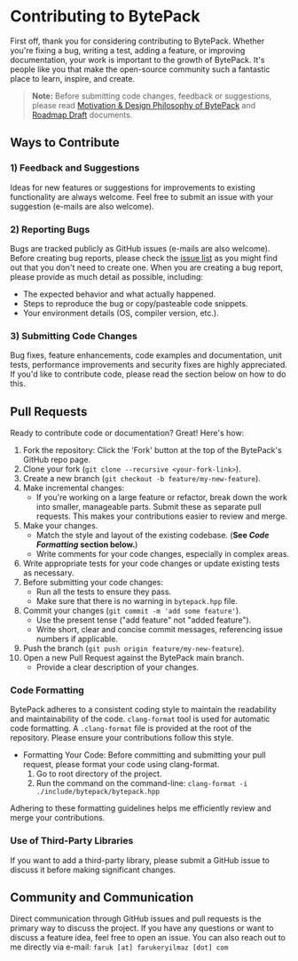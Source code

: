 # Contributing to BytePack
First off, thank you for considering contributing to BytePack. Whether you're fixing a bug, writing a test, adding a feature, or improving documentation, your work is important to the growth of BytePack. It's people like you that make the open-source community such a fantastic place to learn, inspire, and create.

> **Note:** Before submitting code changes, feedback or suggestions, please read [Motivation & Design Philosophy of BytePack](doc/design_philosophy.md) and [Roadmap Draft](doc/roadmap_draft.md) documents.

## Ways to Contribute
### 1) Feedback and Suggestions
Ideas for new features or suggestions for improvements to existing functionality are always welcome. Feel free to submit an issue with your suggestion (e-mails are also welcome).

### 2) Reporting Bugs
Bugs are tracked publicly as GitHub issues (e-mails are also welcome). Before creating bug reports, please check the [issue list](https://github.com/farukeryilmaz/bytepack/issues) as you might find out that you don't need to create one. When you are creating a bug report, please provide as much detail as possible, including:

- The expected behavior and what actually happened.
- Steps to reproduce the bug or copy/pasteable code snippets.
- Your environment details (OS, compiler version, etc.).

### 3) Submitting Code Changes
Bug fixes, feature enhancements, code examples and documentation, unit tests, performance improvements and security fixes are highly appreciated. If you'd like to contribute code, please read the section below on how to do this.

## Pull Requests
Ready to contribute code or documentation? Great! Here's how:

1. Fork the repository: Click the 'Fork' button at the top of the BytePack's GitHub repo page.
2. Clone your fork (`git clone --recursive <your-fork-link>`).
3. Create a new branch (`git checkout -b feature/my-new-feature`).
4. Make incremental changes:
   - If you're working on a large feature or refactor, break down the work into smaller, manageable parts. Submit these as separate pull requests. This makes your contributions easier to review and merge.
5. Make your changes.
   - Match the style and layout of the existing codebase. (**See _Code Formatting_ section below.**)
   - Write comments for your code changes, especially in complex areas.
6. Write appropriate tests for your code changes or update existing tests as necessary.
7. Before submitting your code changes:
   - Run all the tests to ensure they pass.
   - Make sure that there is no warning in `bytepack.hpp` file.
8. Commit your changes (`git commit -m 'add some feature'`).
   - Use the present tense ("add feature" not "added feature").
   - Write short, clear and concise commit messages, referencing issue numbers if applicable.
9. Push the branch (`git push origin feature/my-new-feature`).
10. Open a new Pull Request against the BytePack main branch.
    - Provide a clear description of your changes.

### Code Formatting
BytePack adheres to a consistent coding style to maintain the readability and maintainability of the code. `clang-format` tool is used for automatic code formatting. A `.clang-format` file is provided at the root of the repository. Please ensure your contributions follow this style.
- Formatting Your Code: Before committing and submitting your pull request, please format your code using clang-format.
  1. Go to root directory of the project.
  2. Run the command on the command-line: `clang-format -i ./include/bytepack/bytepack.hpp`

Adhering to these formatting guidelines helps me efficiently review and merge your contributions.

### Use of Third-Party Libraries
If you want to add a third-party library, please submit a GitHub issue to discuss it before making significant changes.

## Community and Communication
Direct communication through GitHub issues and pull requests is the primary way to discuss the project. If you have any questions or want to discuss a feature idea, feel free to open an issue. You can also reach out to me directly via e-mail: `faruk [at] farukeryilmaz [dot] com`